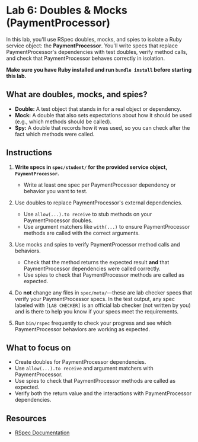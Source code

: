 # Lab 6: Doubles & Mocks (PaymentProcessor)

In this lab, you'll use RSpec doubles, mocks, and spies to isolate a Ruby service object: the **PaymentProcessor**. You'll write specs that replace PaymentProcessor's dependencies with test doubles, verify method calls, and check that PaymentProcessor behaves correctly in isolation.

**Make sure you have Ruby installed and run `bundle install` before starting this lab.**

## What are doubles, mocks, and spies?

- **Double:** A test object that stands in for a real object or dependency.
- **Mock:** A double that also sets expectations about how it should be used (e.g., which methods should be called).
- **Spy:** A double that records how it was used, so you can check after the fact which methods were called.

## Instructions

1. **Write specs in `spec/student/` for the provided service object, `PaymentProcessor`.**
   - Write at least one spec per PaymentProcessor dependency or behavior you want to test.

2. Use doubles to replace PaymentProcessor's external dependencies.
   - Use `allow(...).to receive` to stub methods on your PaymentProcessor doubles.
   - Use argument matchers like `with(...)` to ensure PaymentProcessor methods are called with the correct arguments.

3. Use mocks and spies to verify PaymentProcessor method calls and behaviors.
   - Check that the method returns the expected result **and** that PaymentProcessor dependencies were called correctly.
   - Use spies to check that PaymentProcessor methods are called as expected.

4. Do **not** change any files in `spec/meta/`—these are lab checker specs that verify your PaymentProcessor specs. In the test output, any spec labeled with `[LAB CHECKER]` is an official lab checker (not written by you) and is there to help you know if your specs meet the requirements.
5. Run `bin/rspec` frequently to check your progress and see which PaymentProcessor behaviors are working as expected.

## What to focus on

- Create doubles for PaymentProcessor dependencies.
- Use `allow(...).to receive` and argument matchers with PaymentProcessor.
- Use spies to check that PaymentProcessor methods are called as expected.
- Verify both the return value and the interactions with PaymentProcessor dependencies.

## Resources

- [RSpec Documentation](https://rspec.info/documentation/)
